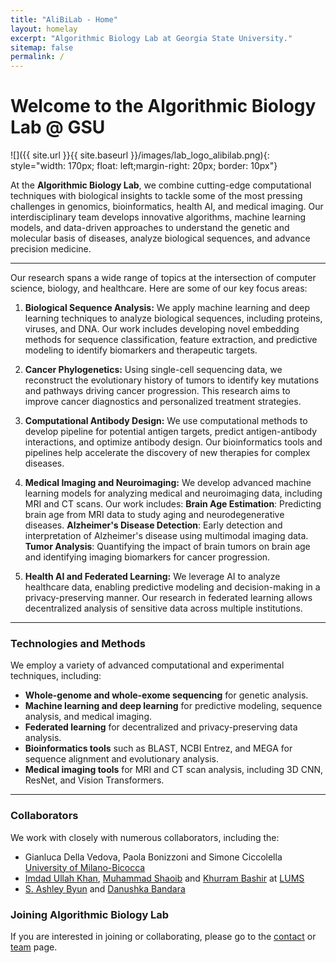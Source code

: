```yaml
---
title: "AliBiLab - Home"
layout: homelay
excerpt: "Algorithmic Biology Lab at Georgia State University."
sitemap: false
permalink: /
---
```


# Welcome to the Algorithmic Biology Lab @ GSU

![]({{ site.url }}{{ site.baseurl }}/images/lab_logo_alibilab.png){: style="width: 170px; float: left;margin-right: 20px; border: 10px"}

At the **Algorithmic Biology Lab**, we combine cutting-edge computational techniques with biological insights to tackle some of the most pressing challenges in genomics, bioinformatics, health AI, and medical imaging. Our interdisciplinary team develops innovative algorithms, machine learning models, and data-driven approaches to understand the genetic and molecular basis of diseases, analyze biological sequences, and advance precision medicine.

---

Our research spans a wide range of topics at the intersection of computer science, biology, and healthcare. Here are some of our key focus areas:

1. **Biological Sequence Analysis:**
We apply machine learning and deep learning techniques to analyze biological sequences, including proteins, viruses, and DNA. Our work includes developing novel embedding methods for sequence classification, feature extraction, and predictive modeling to identify biomarkers and therapeutic targets.

2. **Cancer Phylogenetics:**
Using single-cell sequencing data, we reconstruct the evolutionary history of tumors to identify key mutations and pathways driving cancer progression. This research aims to improve cancer diagnostics and personalized treatment strategies.


3. **Computational Antibody Design:**
We use computational methods to develop pipeline for potential antigen targets, predict antigen-antibody interactions, and optimize antibody design. Our bioinformatics tools and pipelines help accelerate the discovery of new therapies for complex diseases.

4. **Medical Imaging and Neuroimaging:**
We develop advanced machine learning models for analyzing medical and neuroimaging data, including MRI and CT scans. Our work includes:
**Brain Age Estimation**: Predicting brain age from MRI data to study aging and neurodegenerative diseases.
**Alzheimer's Disease Detection**: Early detection and interpretation of Alzheimer's disease using multimodal imaging data.
**Tumor Analysis**: Quantifying the impact of brain tumors on brain age and identifying imaging biomarkers for cancer progression.


6. **Health AI and Federated Learning:**
We leverage AI to analyze healthcare data, enabling predictive modeling and decision-making in a privacy-preserving manner. Our research in federated learning allows decentralized analysis of sensitive data across multiple institutions.


---

### Technologies and Methods

We employ a variety of advanced computational and experimental techniques, including:
- **Whole-genome and whole-exome sequencing** for genetic analysis.
- **Machine learning and deep learning** for predictive modeling, sequence analysis, and medical imaging.
- **Federated learning** for decentralized and privacy-preserving data analysis.
- **Bioinformatics tools** such as BLAST, NCBI Entrez, and MEGA for sequence alignment and evolutionary analysis.
- **Medical imaging tools** for MRI and CT scan analysis, including 3D CNN, ResNet, and Vision Transformers.

---


### Collaborators
We work with closely with numerous collaborators, including the:

- Gianluca Della Vedova, Paola Bonizzoni and Simone Ciccolella [University of Milano-Bicocca](https://algolab.eu/ )
- [Imdad Ullah Khan](https://web.lums.edu.pk/~imdad/research.html), [Muhammad Shaoib](https://lums.edu.pk/lums_employee/7665) and [Khurram Bashir](https://lums.edu.pk/lums_employee/7494) at [LUMS](https://lums.edu.pk/)
- [S. Ashley Byun](https://www.fairfield.edu/faculty-and-staff/profile/?username=sbyun) and [Danushka Bandara](https://www.fairfield.edu/faculty-and-staff/profile/?username=dbandara)


### Joining Algorithmic Biology Lab
If you are interested in joining or collaborating, please go to the [contact](contact) or [team](team) page.



<!-- 
### Funding
We are grateful for funding from the [National Institute of Mental Health](https://www.nimh.nih.gov/) and the [The Simons Foundation Autism Research Initiative](https://www.sfari.org/), the [Autism Science Foundation](https://autismsciencefoundation.org/), and the [Brain & Behavior Research Foundation](https://www.bbrfoundation.org/).

<figure class="third">
<img src="{{ site.url }}{{ site.baseurl }}/images/logopic/Logo_NIMH.png" style="width: 200px">	<img src="{{ site.url }}{{ site.baseurl }}/images/logopic/Logo_SFARI.png" style="width: 200px">

<img src="{{ site.url }}{{ site.baseurl }}/images/logopic/Logo_ASF.jpeg" style="width: 200px"> <img src="{{ site.url }}{{ site.baseurl }}/images/logopic/Logo_BBRF.png" style="width: 200px">
</figure> -->






